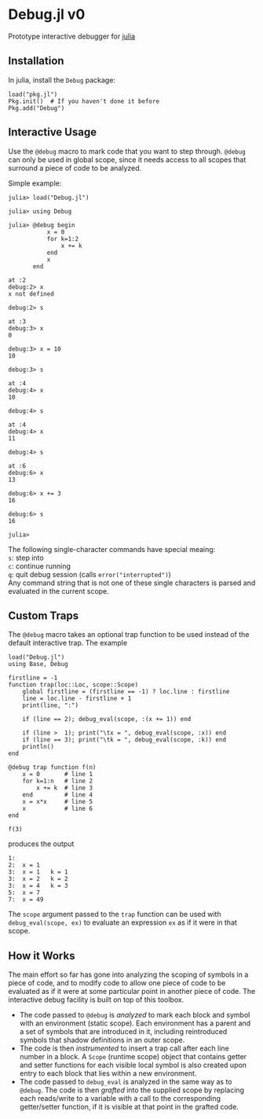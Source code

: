 Debug.jl v0
===========
Prototype interactive debugger for [julia](julialang.org)

Installation
------------
In julia, install the `Debug` package:

    load("pkg.jl")
    Pkg.init()  # If you haven't done it before
    Pkg.add("Debug")

Interactive Usage
-----------------
Use the `@debug` macro to mark code that you want to step through.
`@debug` can only be used in global scope, since it needs access to all
scopes that surround a piece of code to be analyzed.

Simple example:

    julia> load("Debug.jl")

    julia> using Debug

    julia> @debug begin
               x = 0
               for k=1:2
                   x += k
               end
               x
           end

    at :2
    debug:2> x
    x not defined

    debug:2> s

    at :3
    debug:3> x
    0

    debug:3> x = 10
    10

    debug:3> s

    at :4
    debug:4> x
    10

    debug:4> s

    at :4
    debug:4> x
    11

    debug:4> s

    at :6
    debug:6> x
    13

    debug:6> x += 3
    16

    debug:6> s
    16

    julia>

The following single-character commands have special meaing:   
`s`: step into    
`c`: continue running    
`q`: quit debug session (calls `error("interrupted")`)    
Any command string that is not one of these single characters is parsed
and evaluated in the current scope.

Custom Traps
------------
The `@debug` macro takes an optional trap function to be used instead of
the default interactive trap. The example

    load("Debug.jl")
    using Base, Debug

    firstline = -1
    function trap(loc::Loc, scope::Scope) 
        global firstline = (firstline == -1) ? loc.line : firstline
        line = loc.line - firstline + 1
        print(line, ":")

        if (line == 2); debug_eval(scope, :(x += 1)) end

        if (line >  1); print("\tx = ", debug_eval(scope, :x)) end
        if (line == 3); print("\tk = ", debug_eval(scope, :k)) end
        println()
    end

    @debug trap function f(n)
        x = 0       # line 1
        for k=1:n   # line 2
            x += k  # line 3
        end         # line 4
        x = x*x     # line 5
        x           # line 6
    end

    f(3)

produces the output

    1:
    2:	x = 1
    3:	x = 1	k = 1
    3:	x = 2	k = 2
    3:	x = 4	k = 3
    5:	x = 7
    7:	x = 49

The `scope` argument passed to the `trap` function can be used with
`debug_eval(scope, ex)` to evaluate an expression `ex` as if it were in 
that scope.

How it Works
------------
The main effort so far has gone into analyzing the scoping of symbols in a 
piece of code, and to modify code to allow one piece of code to be evaluated as
if it were at some particular point in another piece of code.
The interactive debug facility is built on top of this toolbox.

* The code passed to `@debug` is _analyzed_ to mark each block and symbol with
  an environment (static scope).
  Each environment has a parent and a set of symbols that are introduced in it,
  including reintroduced symbols that shadow definitions in an outer scope.
* The code is then _instrumented_ to insert a trap call after each line number
  in a block. A `Scope` (runtime scope) object that contains getter and setter
  functions for each visible local symbol is also created upon entry to
  each block that lies within a new environment.
* The code passed to `debug_eval` is analyzed in the same way as to `@debug`.
  The code is then _grafted_ into the supplied scope by
  replacing each reads/write to a variable
  with a call to the corresponding getter/setter function,
  if it is visible at that point in the grafted code.

